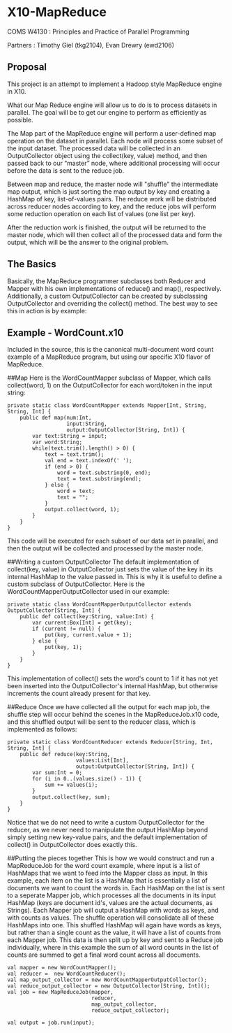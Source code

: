X10-MapReduce
=============
COMS W4130 : Principles and Practice of Parallel Programming

Partners : Timothy Giel (tkg2104), Evan Drewry (ewd2106)

Proposal
--------
This project is an attempt to implement a Hadoop style MapReduce engine in X10.

What our Map Reduce engine will allow us to do is to process datasets in parallel.
The goal will be to get our engine to perform as efficiently as possible.

The Map part of the MapReduce engine will perform a user-defined map operation on
the dataset in parallel. Each node will process some subset of the input dataset. 
The processed data will be collected in an OutputCollector object using the
collect(key, value) method, and then passed back to our “master” node, where
additional processing will occur before the data is sent to the reduce job.

Between map and reduce, the master node will "shuffle" the intermediate map output,
which is just sorting the map output by key and creating a HashMap of key, 
list-of-values pairs. The reduce work will be distributed across reducer nodes
according to key, and the reduce jobs will perform some reduction operation on
each list of values (one list per key).

After the reduction work is finished, the output will be returned to the master
node, which will then collect all of the processed data and form the output, which
will be the answer to the original problem.


The Basics
----------
Basically, the MapReduce programmer subclasses both Reducer and Mapper with his own
implementations of reduce() and map(), respectively. Additionally, a custom
OutputCollector can be created by subclassing OutputCollector and overriding
the collect() method. The best way to see this in action is by example:

Example - WordCount.x10
-----------------------
Included in the source, this is the canonical multi-document word count example of a
MapReduce program, but using our specific X10 flavor of MapReduce.

##Map
Here is the WordCountMapper subclass of Mapper, which calls collect(word, 1) on
the OutputCollector for each word/token in the input string:

    private static class WordCountMapper extends Mapper[Int, String, String, Int] {
        public def map(num:Int,
                       input:String,
                       output:OutputCollector[String, Int]) {
            var text:String = input;
            var word:String;
            while(text.trim().length() > 0) {
                text = text.trim();
                val end = text.indexOf(' ');
                if (end > 0) {
                    word = text.substring(0, end);
                    text = text.substring(end);
                } else {
                    word = text;
                    text = "";
                }
                output.collect(word, 1);
            }
        }
    }

This code will be executed for each subset of our data set in parallel, and
then the output will be collected and processed by the master node.

##Writing a custom OutputCollector
The default implementation of collect(key, value) in OutputCollector just sets the
value of the key in its internal HashMap to the value passed in. This is why it
is useful to define a custom subclass of OutputCollector. Here is the
WordCountMapperOutputCollector used in our example:

    private static class WordCountMapperOutputCollector extends OutputCollector[String, Int] {
        public def collect(key:String, value:Int) {
            var current:Box[Int] = get(key);
            if (current != null) {
                put(key, current.value + 1);
            } else {
                put(key, 1);
            }
        }
    }

This implementation of collect() sets the word's count to 1 if it has not yet
been inserted into the OutputCollector's internal HashMap, but otherwise
increments the count already present for that key.

##Reduce
Once we have collected all the output for each map job, the shuffle step will
occur behind the scenes in the MapReduceJob.x10 code, and this shuffled output
will be sent to the reducer class, which is implemented as follows:

    private static class WordCountReducer extends Reducer[String, Int, String, Int] {
        public def reduce(key:String,
                          values:List[Int],
                          output:OutputCollector[String, Int]) {
            var sum:Int = 0;
            for (i in 0..(values.size() - 1)) {
                sum += values(i);
            }
            output.collect(key, sum);
        }
    }

Notice that we do not need to write a custom OutputCollector for the reducer, as we
never need to manipulate the output HashMap beyond simply setting new key-value
pairs, and the default implementation of collect() in OutputCollector does exactly
this. 

##Putting the pieces together
This is how we would construct and run a MapReduceJob for the word count example,
where input is a list of HashMaps that we want to feed into the Mapper class as
input. In this example, each item on the list is a HashMap that is essentially
a list of documents we want to count the words in. Each HashMap on the list is
sent to a seperate Mapper job, which processes all the documents in its input
HashMap (keys are document id's, values are the actual documents, as Strings).
Each Mapper job will output a HashMap with words as keys, and with counts as
values. The shuffle operation will consolidate all of these HashMaps into one.
This shuffled HashMap will again have words as keys, but rather than a single
count as the value, it will have a list of counts from each Mapper job. This
data is then split up by key and sent to a Reduce job individually, where in
this example the sum of all word counts in the list of counts are summed to get
a final word count across all documents.

    val mapper = new WordCountMapper();
    val reducer =  new WordCountReducer();
    val map_output_collector = new WordCountMapperOutputCollector();
    val reduce_output_collector = new OutputCollector[String, Int]();
    val job = new MapReduceJob(mapper,
                               reducer,
                               map_output_collector,
                               reduce_output_collector);

    val output = job.run(input);
